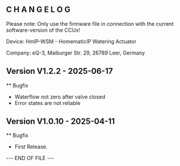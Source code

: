 ﻿C H A N G E L O G
-----------------

Please note: Only use the firmware file in connection with the current software-version of the CCUx!

Device:      HmIP-WSM - HomematicIP Watering Actuator

Company:     eQ-3, Maiburger Str. 29, 26789 Leer, Germany



Version V1.2.2 - 2025-06-17
--------------------------------------------------------------

** Bugfix
   * Waterflow not zero after valve closed
   * Error states are not reliable



Version V1.0.10 - 2025-04-11
--------------------------------------------------------------

** Bugfix
   * First Release.



--- END OF FILE ---
